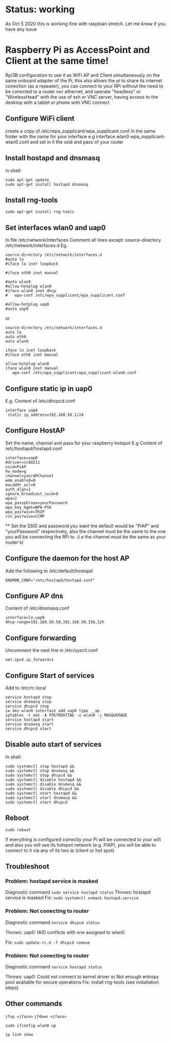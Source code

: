 # Status: working 
As Oct 5 2020 this is working fine with raspbian stretch. Let me know if you have any issue

# Raspberry Pi as AccessPoint and Client at the same time! 
Rpi3B configuration to use it as WiFi AP and Client simultaneously on the same onboard adapter of the Pi, this also allows the pi to share its internet conection (as a repeater), you can connect to your RPi without the need to be conected to a router nor ethernet, and operate "headless" or "WirelessHead" with the use of ssh or VNC server, having access to the desktop with a tablet or phone with VNC connect

## Configure WiFi client
create a copy of /etc/wpa_supplicant/wpa_supplicant.conf  in the same folder with the name for your interface e.g interface wlan0 wpa_supplicant-wlan0.conf and set in it the ssid and pass of your router

## Install hostapd and dnsmasq
in shell: 
```
sudo apt-get update
sudo apt-get install hostapd dnsmasq
```


## Install rng-tools
```
sudo apt-get install rng-tools
```

## Set interfaces wlan0 and uap0 
In file /etc/network/interfaces
Comment all lines except: source-directory /etc/network/interfaces.d
Eg. 

```
source-directory /etc/network/interfaces.d
#auto lo
#iface lo inet loopback

#iface eth0 inet manual

#auto wlan0
#allow-hotplug wlan0
#iface wlan0 inet dhcp
#   wpa-conf /etc/wpa_supplicant/wpa_supplicant.conf

#allow-hotplug uap0
#auto uap0
```

or

```
source-directory /etc/network/interfaces.d
auto lo
auto eth0
auto wlan0

iface lo inet loopback
#iface eth0 inet manual

allow-hotplug wlan0
iface wlan0 inet manual
   wpa-conf /etc/wpa_supplicant/wpa_supplicant-wlan0.conf
```


## Configure static ip in uap0 
E.g. Content of /etc/dhcpcd.conf
```
interface uap0
 static ip_address=192.168.50.1/24
```

## Configure HostAP
Set the name, channel and pass for your raspberry hotspot
E.g Content of /etc/hostapd/hostapd.conf

```
interface=uap0
#driver=nl80211
ssid=PiAP
hw_mode=g
channel=yourAPChannel
wmm_enabled=0
macaddr_acl=0
auth_algs=1
ignore_broadcast_ssid=0
wpa=2
wpa_passphrase=yourPassword
wpa_key_mgmt=WPA-PSK
wpa_pairwise=TKIP
rsn_pairwise=CCMP
```


** Set the SSID and password you want the default would be "PiAP" and "yourPassword" respectively, also the channel must be the same to the one you will be connecting the RPi to. (i.e the channel must be the same as your router's)

## Configure the daemon for the host AP
Add the following to /etc/default/hostapd

`DAEMON_CONF="/etc/hostapd/hostapd.conf"`

## Configure AP dns
Content of /etc/dnsmasq.conf
```
interface=lo,uap0
dhcp-range=192.168.50.50,192.168.50.150,12h 
```

## Configure forwarding
Uncomment the next line in /etc/sysctl.conf

`net.ipv4.ip_forward=1`


## Configure Start of services
Add to /etc/rc.local 
```
service hostapd stop
service dnsmasq stop
service dhcpcd stop
iw dev wlan0 interface add uap0 type __ap
iptables -t nat -A POSTROUTING -o wlan0 -j MASQUERADE
service hostapd start
service dnsmasq start
service dhcpcd start
```

## Disable auto start of services
In shell: 
```
sudo systemctl stop hostapd &&
sudo systemctl stop dnsmasq &&
sudo systemctl stop dhcpcd &&
sudo systemctl disable hostapd &&
sudo systemctl disable dnsmasq &&
sudo systemctl disable dhcpcd &&
sudo systemctl start hostapd &&
sudo systemctl start dnsmasq &&
sudo systemctl start dhcpcd
```

## Reboot
`sudo reboot`

If everything is configured correctly your Pi will be connected to your wifi and also you will see its hotspot network (e.g. PiAP), you will be able to connect to it via any of its two ip (client or hot spot)

## Troubleshoot
### Problem: hostapd service is masked 
Diagnostic command `sudo service hostapd status`
Throws: hostapd service is masked 
Fix: `sudo systemctl unmask hostapd.service`

### Problem: Not conecting to router

Diagnostic command `service dhcpcd status`

Throws: uap0: IAID conflicts with one assigned to wlan0

Fix:  `sudo update-rc.d -f dhcpcd remove`


### Problem: Not conecting to router

Diagnostic command `service hostapd status`

Throws: uap0: Could not connect to kernel driver or Not enough entropy pool available for secure operations
Fix:  install rng-tools (see installation steps)

## Other commands

`ifup <iface>`
`ifdown <iface>`

`sudo ifconfig wlan0 up`

`ip link show`

